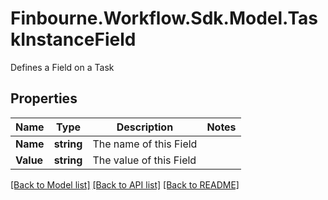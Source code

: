 # Finbourne.Workflow.Sdk.Model.TaskInstanceField
Defines a Field on a Task

## Properties

Name | Type | Description | Notes
------------ | ------------- | ------------- | -------------
**Name** | **string** | The name of this Field | 
**Value** | **string** | The value of this Field | 

[[Back to Model list]](../README.md#documentation-for-models) [[Back to API list]](../README.md#documentation-for-api-endpoints) [[Back to README]](../README.md)

